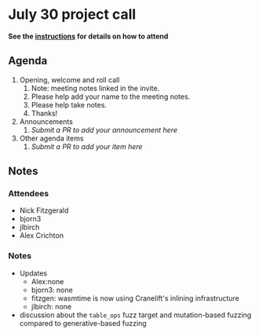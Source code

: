 # July 30 project call

**See the [instructions](../README.md) for details on how to attend**

## Agenda
1. Opening, welcome and roll call
    1. Note: meeting notes linked in the invite.
    1. Please help add your name to the meeting notes.
    1. Please help take notes.
    1. Thanks!
1. Announcements
    1. _Submit a PR to add your announcement here_
1. Other agenda items
    1. _Submit a PR to add your item here_

## Notes

### Attendees

* Nick Fitzgerald
* bjorn3
* jlbirch
* Alex Crichton

### Notes

* Updates
  * Alex:none
  * bjorn3: none
  * fitzgen: wasmtime is now using Cranelift's inlining infrastructure
  * jlbirch: none
* discussion about the `table_ops` fuzz target and mutation-based fuzzing
  compared to generative-based fuzzing
